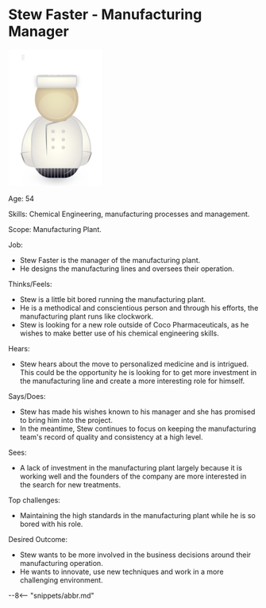 <!-- SPDX-License-Identifier: Apache-2.0 -->
<!-- Copyright Contributors to the ODPi Egeria project. -->
# Stew Faster - Manufacturing Manager

![Icon](stew-faster.png)

Age: 54

Skills: Chemical Engineering, manufacturing processes and management.

Scope: Manufacturing Plant.

Job: 

* Stew Faster is the manager of the manufacturing plant.  
* He designs the manufacturing lines and oversees their operation.

Thinks/Feels: 

* Stew is a little bit bored running the manufacturing plant.  
* He is a methodical and conscientious person and through
his efforts, the manufacturing plant runs like clockwork.  
* Stew is looking for a new role outside of Coco Pharmaceuticals,
as he wishes to make better use of his chemical engineering skills.

Hears: 

* Stew hears about the move to personalized medicine and is intrigued.  This could be the opportunity he is looking for
to get more investment in the manufacturing line and create a more interesting role for himself.

Says/Does: 

* Stew has made his wishes known to his manager and she has promised to bring him into the project.  
* In the meantime, Stew continues to focus on keeping the manufacturing team's record of quality and consistency at a high level.

Sees: 

* A lack of investment in the manufacturing plant largely because it is working well and the founders of the company are
more interested in the search for new treatments.

Top challenges: 

* Maintaining the high standards in the manufacturing plant while he is so bored with his role.

Desired Outcome: 

* Stew wants to be more involved in the business decisions around their manufacturing operation.
* He wants to innovate, use new techniques and work in a more challenging environment.


--8<-- "snippets/abbr.md"